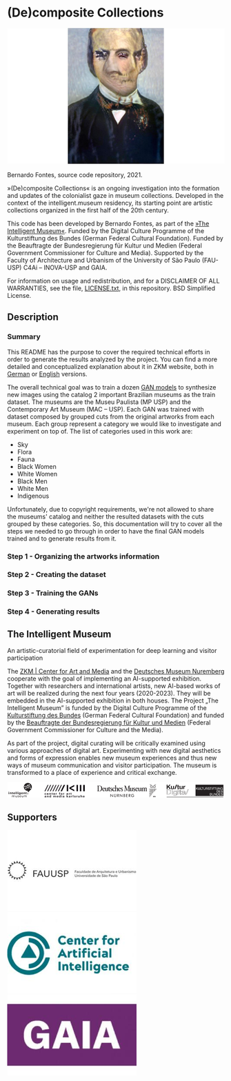 (De)composite Collections
=========================

![White man](images/sample_01.jpg)

Bernardo Fontes, source code repository, 2021.

»(De)composite Collections« is an ongoing investigation into the formation and updates of the colonialist gaze in museum collections. Developed in the context of the intelligent.museum residency, its starting point are artistic collections organized in the first half of the 20th century.

This code has been developed by Bernardo Fontes, as part of the [»The Intelligent Museum«](#the-intelligent-museum). 
Funded by the Digital Culture Programme of the Kulturstiftung des Bundes (German Federal Cultural Foundation). 
Funded by the Beauftragte der Bundesregierung für Kultur und Medien (Federal Government Commissioner for Culture and Media).
Supported by the Faculty of Architecture and Urbanism of the University of São Paulo (FAU-USP) C4Ai – INOVA-USP and GAIA.

For information on usage and redistribution, and for a DISCLAIMER OF ALL WARRANTIES, see the file, [LICENSE.txt](LICENSE.txt), in this repository. 
BSD Simplified License.

Description
-----------

### Summary

This README has the purpose to cover the required technical efforts in order to generate the results analyzed by the project.
You can find a more detailed and conceptualized explanation about it in ZKM website, both in [German](https://zkm.de/de/decomposite-collections) or [English](https://zkm.de/en/decomposite-collections) versions.

The overall technical goal was to train a dozen [GAN models](https://en.wikipedia.org/wiki/Generative_adversarial_network) to synthesize new images using the catalog 2 important Brazilian museums as the train dataset.
The museums are the Museu Paulista (MP USP) and the Contemporary Art Museum (MAC – USP).
Each GAN was trained with dataset composed by grouped cuts from the original artworks from each museum. Each group represent a category we would like to investigate and experiment on top of.
The list of categories used in this work are:

- Sky
- Flora
- Fauna
- Black Women
- White Women
- Black Men
- White Men
- Indigenous

Unfortunately, due to copyright requirements, we're not allowed to share the museums' catalog and neither the resulted datasets with the cuts grouped by these categories.
So, this documentation will try to cover all the steps we needed to go through in order to have the final GAN models trained and to generate results from it.

### Step 1 - Organizing the artworks information

### Step 2 - Creating the dataset

### Step 3 - Training the GANs

### Step 4 - Generating results

The Intelligent Museum
----------------------

An artistic-curatorial field of experimentation for deep learning and visitor participation

The [ZKM | Center for Art and Media](https://zkm.de/en) and the [Deutsches Museum Nuremberg](https://www.deutsches-museum.de/en/nuernberg/information/) cooperate with the goal of implementing an AI-supported exhibition. Together with researchers and international artists, new AI-based works of art will be realized during the next four years (2020-2023). They will be embedded in the AI-supported exhibition in both houses. The Project „The Intelligent Museum” is funded by the Digital Culture Programme of the [Kulturstiftung des Bundes](https://www.kulturstiftung-des-bundes.de/en) (German Federal Cultural Foundation) and funded by the [Beauftragte der Bundesregierung für Kultur und Medien](https://www.bundesregierung.de/breg-de/bundesregierung/staatsministerin-fuer-kultur-und-medien) (Federal Government Commissioner for Culture and the Media).

As part of the project, digital curating will be critically examined using various approaches of digital art. Experimenting with new digital aesthetics and forms of expression enables new museum experiences and thus new ways of museum communication and visitor participation. The museum is transformed to a place of experience and critical exchange.

![Logo](images/Logo_ZKM_DMN_KSB.png)

Supporters
----------

![FAU-USP](images/fauusp.jpg)
![C4Ai- INOVA-USP](images/center_for_artificial_intelligence.jpg)
![GAIA](images/out-gaia.jpg)

